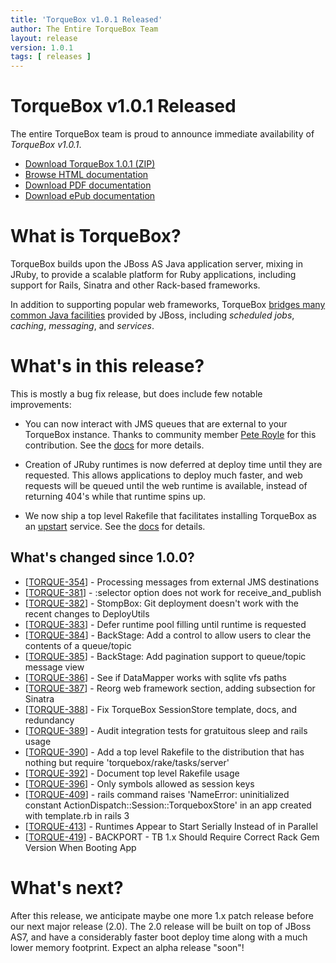 ```yaml
---
title: 'TorqueBox v1.0.1 Released'
author: The Entire TorqueBox Team
layout: release
version: 1.0.1
tags: [ releases ]
---
```


[download]: http://repository-torquebox.forge.cloudbees.com/release/org/torquebox/torquebox-dist/1.0.1/torquebox-dist-1.0.1-bin.zip
[htmldocs]: /documentation/1.0.1/
[pdfdocs]:  http://repository-torquebox.forge.cloudbees.com/release/org/torquebox/torquebox-docs-en_US/1.0.1/torquebox-docs-en_US-1.0.1.pdf
[epubdocs]: http://repository-torquebox.forge.cloudbees.com/release/org/torquebox/torquebox-docs-en_US/1.0.1/torquebox-docs-en_US-1.0.1.epub
[features]: /features/
[externaljms]: /documentation/1.0.1/messaging.html#d0e2092
[pete]: http://screamingcoder.com/
[upstart]: http://upstart.ubuntu.com/
[upstarttasks]: /documentation/1.0.1/installation.html#running-torquebox

# TorqueBox v1.0.1 Released

The entire TorqueBox team is proud to announce immediate availability
of *TorqueBox v1.0.1*.

* [Download TorqueBox 1.0.1 (ZIP)][download]
* [Browse HTML documentation][htmldocs]
* [Download PDF documentation][pdfdocs]
* [Download ePub documentation][epubdocs]

# What is TorqueBox?

TorqueBox builds upon the JBoss AS Java application server,
mixing in JRuby, to provide a scalable platform for Ruby applications,
including support for Rails, Sinatra and other Rack-based frameworks.

In addition to supporting popular web frameworks, TorqueBox [bridges
many common Java facilities][features] provided by JBoss, including *scheduled jobs*,
*caching*, *messaging*, and *services*.

# What's in this release?

This is mostly a bug fix release, but does include few notable improvements:

* You can now interact with JMS queues that are external to your TorqueBox instance. Thanks
  to community member [Pete Royle][pete] for this contribution. See the [docs][externaljms] for
  more details.
  
* Creation of JRuby runtimes is now deferred at deploy time until they are requested. This allows
  applications to deploy much faster, and web requests will be queued until the web runtime
  is available, instead of returning 404's while that runtime spins up.
  
* We now ship a top level Rakefile that facilitates installing TorqueBox as an 
  [upstart][upstart] service. See the [docs][upstarttasks] for details. 

## What's changed since 1.0.0?

<ul>
<li>[<a href='https://issues.jboss.org/browse/TORQUE-354'>TORQUE-354</a>] -         Processing messages from external JMS destinations
</li>
<li>[<a href='https://issues.jboss.org/browse/TORQUE-381'>TORQUE-381</a>] -         :selector option does not work for receive_and_publish
</li>
<li>[<a href='https://issues.jboss.org/browse/TORQUE-382'>TORQUE-382</a>] -         StompBox: Git deployment doesn&#39;t work with the recent changes to DeployUtils
</li>
<li>[<a href='https://issues.jboss.org/browse/TORQUE-383'>TORQUE-383</a>] -         Defer runtime pool filling until runtime is requested
</li>
<li>[<a href='https://issues.jboss.org/browse/TORQUE-384'>TORQUE-384</a>] -         BackStage: Add a control to allow users to clear the contents of a queue/topic
</li>
<li>[<a href='https://issues.jboss.org/browse/TORQUE-385'>TORQUE-385</a>] -         BackStage: Add pagination support to queue/topic message view
</li>
<li>[<a href='https://issues.jboss.org/browse/TORQUE-386'>TORQUE-386</a>] -         See if DataMapper works with sqlite vfs paths
</li>
<li>[<a href='https://issues.jboss.org/browse/TORQUE-387'>TORQUE-387</a>] -         Reorg web framework section, adding subsection for Sinatra
</li>
<li>[<a href='https://issues.jboss.org/browse/TORQUE-388'>TORQUE-388</a>] -         Fix TorqueBox SessionStore template, docs, and redundancy
</li>
<li>[<a href='https://issues.jboss.org/browse/TORQUE-389'>TORQUE-389</a>] -         Audit integration tests for gratuitous sleep and rails usage
</li>
<li>[<a href='https://issues.jboss.org/browse/TORQUE-390'>TORQUE-390</a>] -         Add a top level Rakefile to the distribution that has nothing but require &#39;torquebox/rake/tasks/server&#39;
</li>
<li>[<a href='https://issues.jboss.org/browse/TORQUE-392'>TORQUE-392</a>] -         Document top level Rakefile usage
</li>
<li>[<a href='https://issues.jboss.org/browse/TORQUE-396'>TORQUE-396</a>] -         Only symbols allowed as session keys
</li>
<li>[<a href='https://issues.jboss.org/browse/TORQUE-409'>TORQUE-409</a>] -         rails command raises &#39;NameError: uninitialized constant ActionDispatch::Session::TorqueboxStore&#39; in an app created with template.rb in rails 3
</li>
<li>[<a href='https://issues.jboss.org/browse/TORQUE-413'>TORQUE-413</a>] -         Runtimes Appear to Start Serially Instead of in Parallel
</li>
<li>[<a href='https://issues.jboss.org/browse/TORQUE-419'>TORQUE-419</a>] -         BACKPORT - TB 1.x Should Require Correct Rack Gem Version When Booting App
</li>

</ul>
            
# What's next?

After this release, we anticipate maybe one more 1.x patch release before
our next major release (2.0). The 2.0 release will be built on top of
JBoss AS7, and have a considerably faster boot deploy time along with
a much lower memory footprint. Expect an alpha release "soon"!
